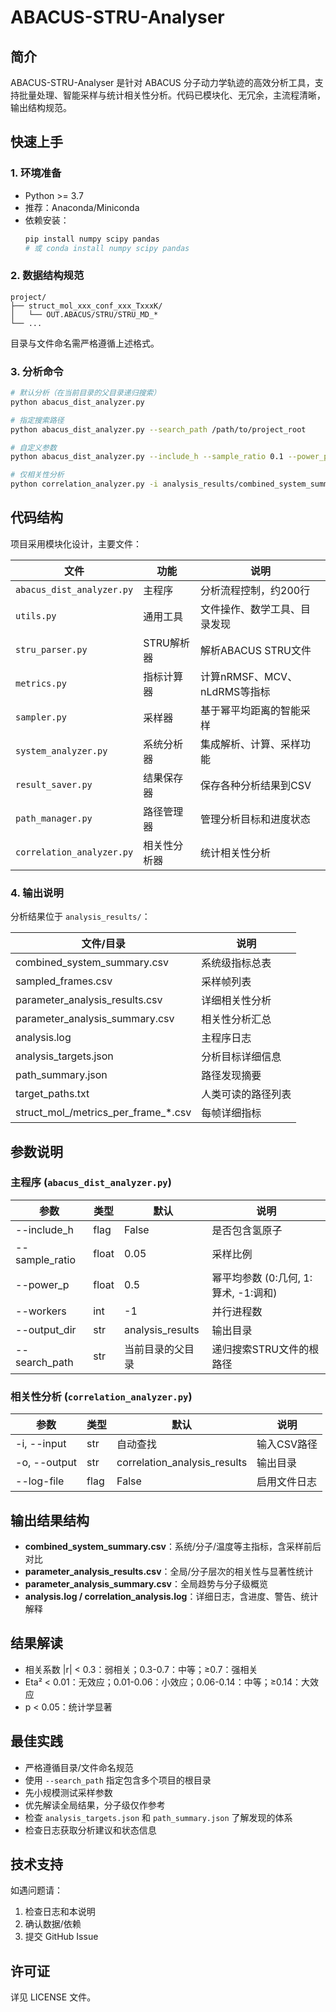 
# ABACUS-STRU-Analyser

## 简介

ABACUS-STRU-Analyser 是针对 ABACUS 分子动力学轨迹的高效分析工具，支持批量处理、智能采样与统计相关性分析。代码已模块化、无冗余，主流程清晰，输出结构规范。

## 快速上手

### 1. 环境准备

- Python >= 3.7
- 推荐：Anaconda/Miniconda
- 依赖安装：
  ```bash
  pip install numpy scipy pandas
  # 或 conda install numpy scipy pandas
  ```

### 2. 数据结构规范

```
project/
├── struct_mol_xxx_conf_xxx_TxxxK/
│   └── OUT.ABACUS/STRU/STRU_MD_*
└── ...
```
目录与文件命名需严格遵循上述格式。

### 3. 分析命令

```bash
# 默认分析（在当前目录的父目录递归搜索）
python abacus_dist_analyzer.py

# 指定搜索路径
python abacus_dist_analyzer.py --search_path /path/to/project_root

# 自定义参数
python abacus_dist_analyzer.py --include_h --sample_ratio 0.1 --power_p 1 --workers 8 --search_path /data/abacus_projects

# 仅相关性分析
python correlation_analyzer.py -i analysis_results/combined_system_summary.csv -o correlation_results --log-file
```

## 代码结构

项目采用模块化设计，主要文件：

| 文件 | 功能 | 说明 |
|---|---|---|
| `abacus_dist_analyzer.py` | 主程序 | 分析流程控制，约200行 |
| `utils.py` | 通用工具 | 文件操作、数学工具、目录发现 |
| `stru_parser.py` | STRU解析器 | 解析ABACUS STRU文件 |
| `metrics.py` | 指标计算器 | 计算nRMSF、MCV、nLdRMS等指标 |
| `sampler.py` | 采样器 | 基于幂平均距离的智能采样 |
| `system_analyzer.py` | 系统分析器 | 集成解析、计算、采样功能 |
| `result_saver.py` | 结果保存器 | 保存各种分析结果到CSV |
| `path_manager.py` | 路径管理器 | 管理分析目标和进度状态 |
| `correlation_analyzer.py` | 相关性分析器 | 统计相关性分析 |

### 4. 输出说明

分析结果位于 `analysis_results/`：

| 文件/目录 | 说明 |
|---|---|
| combined_system_summary.csv | 系统级指标总表 |
| sampled_frames.csv | 采样帧列表 |
| parameter_analysis_results.csv | 详细相关性分析 |
| parameter_analysis_summary.csv | 相关性分析汇总 |
| analysis.log | 主程序日志 |
| analysis_targets.json | 分析目标详细信息 |
| path_summary.json | 路径发现摘要 |
| target_paths.txt | 人类可读的路径列表 |
| struct_mol_<ID>/metrics_per_frame_*.csv | 每帧详细指标 |

## 参数说明

### 主程序 (`abacus_dist_analyzer.py`)

| 参数 | 类型 | 默认 | 说明 |
|---|---|---|---|
| --include_h | flag | False | 是否包含氢原子 |
| --sample_ratio | float | 0.05 | 采样比例 |
| --power_p | float | 0.5 | 幂平均参数 (0:几何, 1:算术, -1:调和) |
| --workers | int | -1 | 并行进程数 |
| --output_dir | str | analysis_results | 输出目录 |
| --search_path | str | 当前目录的父目录 | 递归搜索STRU文件的根路径 |

### 相关性分析 (`correlation_analyzer.py`)

| 参数 | 类型 | 默认 | 说明 |
|---|---|---|---|
| -i, --input | str | 自动查找 | 输入CSV路径 |
| -o, --output | str | correlation_analysis_results | 输出目录 |
| --log-file | flag | False | 启用文件日志 |

## 输出结果结构

- **combined_system_summary.csv**：系统/分子/温度等主指标，含采样前后对比
- **parameter_analysis_results.csv**：全局/分子层次的相关性与显著性统计
- **parameter_analysis_summary.csv**：全局趋势与分子级概览
- **analysis.log / correlation_analysis.log**：详细日志，含进度、警告、统计解释

## 结果解读

- 相关系数 |r| < 0.3：弱相关；0.3-0.7：中等；≥0.7：强相关
- Eta² < 0.01：无效应；0.01-0.06：小效应；0.06-0.14：中等；≥0.14：大效应
- p < 0.05：统计学显著

## 最佳实践

- 严格遵循目录/文件命名规范
- 使用 `--search_path` 指定包含多个项目的根目录
- 先小规模测试采样参数
- 优先解读全局结果，分子级仅作参考
- 检查 `analysis_targets.json` 和 `path_summary.json` 了解发现的体系
- 检查日志获取分析建议和状态信息

## 技术支持

如遇问题请：
1. 检查日志和本说明
2. 确认数据/依赖
3. 提交 GitHub Issue

## 许可证

详见 LICENSE 文件。
